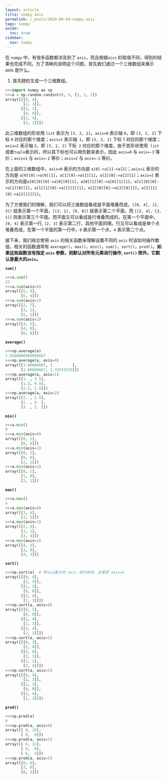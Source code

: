 ```yaml
---
layout: article
title: numpy axis
permalink: /_posts/2019-09-04-numpy-axis 
tags: numpy
aside:
  toc: true
sidebar:
  nav: numpy
---
```


<!--more-->


在 `numpy` 中，有很多函数都涉及到了 `axis`，而且根据`aixs` 的取值不同，得到的结果也完成不同。为了清晰的说明这个问题，首先我们通过一个三维数组来展示 axis 是什么。

1. 首先随机生成一个三维数组。

```python
>>>import numpy as np
>>>a = np.random.randint(0, 5, [3, 2, 2])
array([[[0, 4],
        [2, 3]],
       [[3, 1],
        [0, 0]],
       [[2, 4],
        [3, 1]]])
```

此三维数组的形状用 `list` 表示为 `[3, 2, 2]`。`axis=0` 表示轴 `0`，即 `[3, 2, 2]` 下标 `0` 对应的那个维度；`axis=1` 表示轴` 1`，即 `[3, 2, 2]` 下标 1 对应的那个维度；`axis=2` 表示轴 `2`，即 `[3, 2, 2]` 下标` 2` 对应的那个维度。由于其形状使用` list` 或者` tuple `表示的，所以其下标也可以用负数来表示，因此 `axis=0` 与 `axis=-3` 等价；`axis=1` 与 `axis=-2` 等价；`axis=2` 与 `axis=-1` 等价。

在上面的三维数组中，`axis=0` 表示的方向是 `a[0]->a[1]->a[2]`；`axis=1` 表示的方向是 `a[0][0]->a[0][1]`，`a[1][0]->a[1][1]`，`a[2][0]->a[2][1]`；`axis=2` 表示的方向是`a[0][0][0]->a[0][0][1]`，`a[0][1][0]->a[0][1][1]`，`a[1][0][0]->a[1][0][1]`，`a[1][1][0]->a[1][1][1]`，`a[2][0][0]->a[2][0][1]`，`a[2][1][0]->a[2][1][1]`。

为了方便我们的理解，我们可以将三维数组看成是平面堆叠而成，`[[0, 4], [2, 3]]` 就表示第一个平面，`[[3, 1], [0, 0]]` 就表示第二个平面，而 `[[2, 4], [3, 1]]` 则表示第三个平面。而平面又可以看成是行堆叠而成的，在第一个平面中，`[0, 4]` 表示第一行, `[2, 3]` 表示第二行，其他平面同理。行又可以看成是单个点堆叠而成，在第一个平面的第一行中，`0` 表示第一个点，`4` 表示第二个点。

接下来，我们结合使用 `axis` 的相关函数来理解设置不同的 `axis` 时该如何操作数组，相关的函数通常有 `average()`，`max()`，`min()`，`sum()`，`sort()`，`prod()`。**如果这些函数没有指定 `axis` 参数，则默认对所有元素进行操作, `sort()` 除外，它默认是最大的`axis`。**

**`sum()`**

```python
>>>a.sum()
23
>>>a.sum(axis=0)
array([[5, 9],
       [5, 4]])
>>>a.sum(axis=1)
array([[2, 7],
       [3, 1],
       [5, 5]])
>>>a.sum(axis=2)
array([[4, 5],
       [4, 0],
       [6, 4]])
```

**`average()`**

```python
>>>np.average(a)
1.9166666666666667
>>>np.average(a, axis=0)
array([[1.66666667, 3.        ],
       [1.66666667, 1.33333333]])
>>>np.average(a, axis=1)
array([[1. , 3.5],
       [1.5, 0.5],
       [2.5, 2.5]])
>>>np.average(a, axis=2)
array([[2. , 2.5],
       [2. , 0. ],
       [3. , 2. ]])
```

**`min()`**

```python
>>>a.min()
0
>>>a.min(axis=0)
array([[0, 1],
       [0, 0]])
>>>a.min(axis=1)
array([[0, 3],
       [0, 0],
       [2, 1]])
>>>a.min(axis=2)
array([[0, 2],
       [1, 0],
       [2, 1]])
```

**`max()`**

```python
>>>a.max()
4
>>>a.max(axis=0)
array([[3, 4],
       [3, 3]])
>>>a.max(axis=1)
array([[2, 4],
       [3, 1],
       [3, 4]])
>>>a.max(axis=2)
array([[4, 3],
       [3, 0],
       [4, 3]])
```

**`sort()`**

```python
>>>np.sort(a)  # 默认以最大的 axis 进行排序，这里即 axis=2
array([[[0, 4],
        [2, 3]],
       [[1, 3],
        [0, 0]],
       [[2, 4],
        [1, 3]]])
>>>np.sort(a, axis=0)
array([[[0, 1],
        [0, 0]],
       [[2, 4],
        [2, 1]],
       [[3, 4],
        [3, 3]]])
>>>np.sort(a, axis=1)
array([[[0, 3],
        [2, 4]],
       [[0, 0],
        [3, 1]],
       [[2, 1],
        [3, 4]]])
>>>np.sort(a, axis=2)
array([[[0, 4],
        [2, 3]],
       [[1, 3],
        [0, 0]],
       [[2, 4],
        [1, 3]]])
```

**`prod()`**

```python
>>>np.prod(a)
0
>>>np.prod(a, axis=0)
array([[ 0, 16],
       [ 0,  0]])
>>>np.prod(a, axis=1)
array([[ 0, 12],
       [ 0,  0],
       [ 6,  4]])
>>>np.prod(a, axis=2)
array([[0, 6],
       [3, 0],
       [8, 3]])
```

